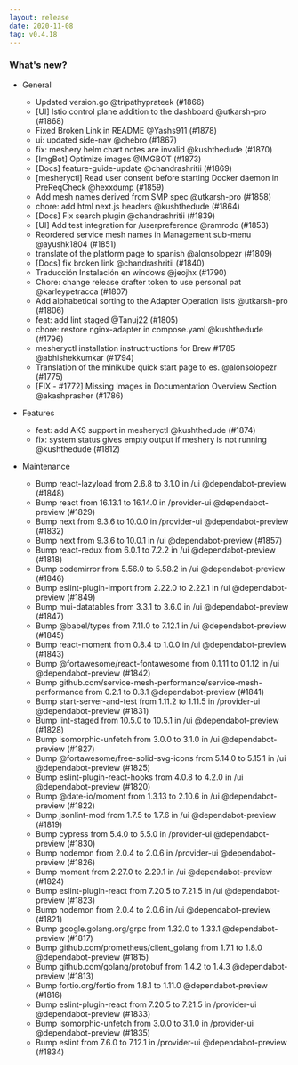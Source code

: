 ```yaml
---
layout: release
date: 2020-11-08
tag: v0.4.18
---
```


### What's new?

- General

  - Updated version.go @tripathyprateek (#1866)
  - [UI] Istio control plane addition to the dashboard @utkarsh-pro (#1868)
  - Fixed Broken Link in README @Yashs911 (#1878)
  - ui: updated side-nav @chebro (#1867)
  - fix: meshery helm chart notes are invalid @kushthedude (#1870)
  - [ImgBot] Optimize images @IMGBOT (#1873)
  - [Docs] feature-guide-update @chandrashritii (#1869)
  - [mesheryctl] Read user consent before starting Docker daemon in PreReqCheck @hexxdump (#1859)
  - Add mesh names derived from SMP spec @utkarsh-pro (#1858)
  - chore: add html next.js headers @kushthedude (#1864)
  - [Docs] Fix search plugin @chandrashritii (#1839)
  - [UI] Add test integration for /userpreference @ramrodo (#1853)
  - Reordered service mesh names in Management sub-menu @ayushk1804 (#1851)
  - translate of the platform page to spanish @alonsolopezr (#1809)
  - [Docs] fix broken link @chandrashritii (#1840)
  - Traducción Instalación en windows @jeojhx (#1790)
  - Chore: change release drafter token to use personal pat @karleypetracca (#1807)
  - Add alphabetical sorting to the Adapter Operation lists @utkarsh-pro (#1806)
  - feat: add lint staged @Tanuj22 (#1805)
  - chore: restore nginx-adapter in compose.yaml @kushthedude (#1796)
  - mesheryctl installation instructructions for Brew #1785 @abhishekkumkar (#1794)
  - Translation of the minikube quick start page to es. @alonsolopezr (#1775)
  - [FIX - #1772] Missing Images in Documentation Overview Section @akashprasher (#1786)

- Features

  - feat: add AKS support in mesheryctl @kushthedude (#1874)
  - fix: system status gives empty output if meshery is not running @kushthedude (#1812)

- Maintenance

  - Bump react-lazyload from 2.6.8 to 3.1.0 in /ui @dependabot-preview (#1848)
  - Bump react from 16.13.1 to 16.14.0 in /provider-ui @dependabot-preview (#1829)
  - Bump next from 9.3.6 to 10.0.0 in /provider-ui @dependabot-preview (#1832)
  - Bump next from 9.3.6 to 10.0.1 in /ui @dependabot-preview (#1857)
  - Bump react-redux from 6.0.1 to 7.2.2 in /ui @dependabot-preview (#1818)
  - Bump codemirror from 5.56.0 to 5.58.2 in /ui @dependabot-preview (#1846)
  - Bump eslint-plugin-import from 2.22.0 to 2.22.1 in /ui @dependabot-preview (#1849)
  - Bump mui-datatables from 3.3.1 to 3.6.0 in /ui @dependabot-preview (#1847)
  - Bump @babel/types from 7.11.0 to 7.12.1 in /ui @dependabot-preview (#1845)
  - Bump react-moment from 0.8.4 to 1.0.0 in /ui @dependabot-preview (#1843)
  - Bump @fortawesome/react-fontawesome from 0.1.11 to 0.1.12 in /ui @dependabot-preview (#1842)
  - Bump github.com/service-mesh-performance/service-mesh-performance from 0.2.1 to 0.3.1 @dependabot-preview (#1841)
  - Bump start-server-and-test from 1.11.2 to 1.11.5 in /provider-ui @dependabot-preview (#1831)
  - Bump lint-staged from 10.5.0 to 10.5.1 in /ui @dependabot-preview (#1828)
  - Bump isomorphic-unfetch from 3.0.0 to 3.1.0 in /ui @dependabot-preview (#1827)
  - Bump @fortawesome/free-solid-svg-icons from 5.14.0 to 5.15.1 in /ui @dependabot-preview (#1825)
  - Bump eslint-plugin-react-hooks from 4.0.8 to 4.2.0 in /ui @dependabot-preview (#1820)
  - Bump @date-io/moment from 1.3.13 to 2.10.6 in /ui @dependabot-preview (#1822)
  - Bump jsonlint-mod from 1.7.5 to 1.7.6 in /ui @dependabot-preview (#1819)
  - Bump cypress from 5.4.0 to 5.5.0 in /provider-ui @dependabot-preview (#1830)
  - Bump nodemon from 2.0.4 to 2.0.6 in /provider-ui @dependabot-preview (#1826)
  - Bump moment from 2.27.0 to 2.29.1 in /ui @dependabot-preview (#1824)
  - Bump eslint-plugin-react from 7.20.5 to 7.21.5 in /ui @dependabot-preview (#1823)
  - Bump nodemon from 2.0.4 to 2.0.6 in /ui @dependabot-preview (#1821)
  - Bump google.golang.org/grpc from 1.32.0 to 1.33.1 @dependabot-preview (#1817)
  - Bump github.com/prometheus/client_golang from 1.7.1 to 1.8.0 @dependabot-preview (#1815)
  - Bump github.com/golang/protobuf from 1.4.2 to 1.4.3 @dependabot-preview (#1813)
  - Bump fortio.org/fortio from 1.8.1 to 1.11.0 @dependabot-preview (#1816)
  - Bump eslint-plugin-react from 7.20.5 to 7.21.5 in /provider-ui @dependabot-preview (#1833)
  - Bump isomorphic-unfetch from 3.0.0 to 3.1.0 in /provider-ui @dependabot-preview (#1835)
  - Bump eslint from 7.6.0 to 7.12.1 in /provider-ui @dependabot-preview (#1834)

